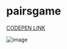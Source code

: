 # pairsgame
<a href="https://codepen.io/nvite8008/pen/rNrwBMV?editors=0010">CODEPEN LINK</a><br>

![image](https://user-images.githubusercontent.com/77773407/212148234-d403f050-6e16-40d3-ae3a-e139f755261b.png)

